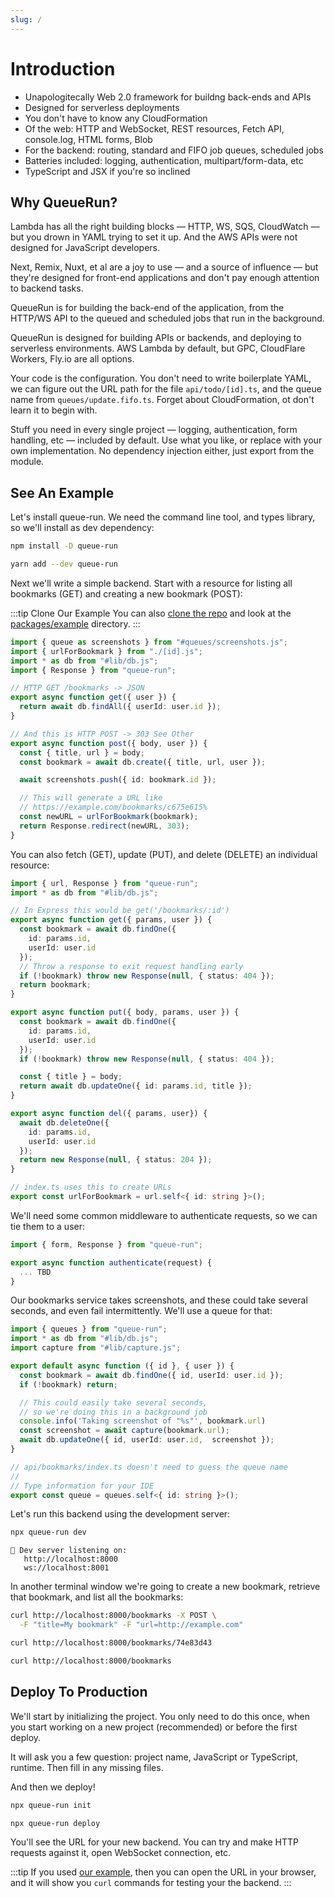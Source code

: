 ```yaml
---
slug: /
---
```


# Introduction

* Unapologitecally Web 2.0 framework for buildng back-ends and APIs
* Designed for serverless deployments
* You don't have to know any CloudFormation
* Of the web: HTTP and WebSocket, REST resources, Fetch API, console.log, HTML forms, Blob
* For the backend: routing, standard and FIFO job queues, scheduled jobs
* Batteries included: logging, authentication, multipart/form-data, etc
* TypeScript and JSX if you're so inclined

## Why QueueRun?

Lambda has all the right building blocks — HTTP, WS, SQS, CloudWatch — but you drown in YAML trying to set it up. And the AWS APIs were not designed for JavaScript developers.

Next, Remix, Nuxt, et al are a joy to use — and a source of influence — but they're designed for front-end applications and don't pay enough attention to backend tasks.

QueueRun is for building the back-end of the application, from the HTTP/WS API to the queued and scheduled jobs that run in the background.

QueueRun is designed for building APIs or backends, and deploying to serverless environments. AWS Lambda by default, but GPC, CloudFlare Workers, Fly.io are all options.

Your code is the configuration. You don't need to write boilerplate YAML, we can figure out the URL path for the file `api/todo/[id].ts`, and the queue name from `queues/update.fifo.ts`. Forget about CloudFormation, ot don't learn it to begin with.

Stuff you need in every single project — logging, authentication, form handling, etc — included by default. Use what you like, or replace with your own implementation. No dependency injection either, just export from the module.

## See An Example

Let's install queue-run. We need the command line tool, and types library, so we'll install as dev dependency:

```bash title=npm
npm install -D queue-run
```

```bash title=yarn
yarn add --dev queue-run
```

Next we'll write a simple backend. Start with a resource for listing all bookmarks (GET) and creating a new bookmark (POST):

:::tip Clone Our Example
You can also [clone the repo](https://github.com/assaf/queue-run) and look at the [packages/example](https://github.com/assaf/queue-run/tree/main/packages/example) directory.
:::

```ts title=api/bookmarks.ts
import { queue as screenshots } from "#queues/screenshots.js";
import { urlForBookmark } from "./[id].js";
import * as db from "#lib/db.js";
import { Response } from "queue-run";

// HTTP GET /bookmarks -> JSON
export async function get({ user }) {
  return await db.findAll({ userId: user.id });
}

// And this is HTTP POST -> 303 See Other
export async function post({ body, user }) {
  const { title, url } = body;
  const bookmark = await db.create({ title, url, user });

  await screenshots.push({ id: bookmark.id });

  // This will generate a URL like
  // https://example.com/bookmarks/c675e615%
  const newURL = urlForBookmark(bookmark);
  return Response.redirect(newURL, 303);
}
```

You can also fetch (GET), update (PUT), and delete (DELETE) an individual resource:

```ts title=api/bookmarks/[id].ts
import { url, Response } from "queue-run";
import * as db from "#lib/db.js";

// In Express this would be get('/bookmarks/:id')
export async function get({ params, user }) {
  const bookmark = await db.findOne({
    id: params.id,
    userId: user.id
  });
  // Throw a response to exit request handling early
  if (!bookmark) throw new Response(null, { status: 404 });
  return bookmark;
}

export async function put({ body, params, user }) {
  const bookmark = await db.findOne({
    id: params.id,
    userId: user.id
  });
  if (!bookmark) throw new Response(null, { status: 404 });

  const { title } = body;
  return await db.updateOne({ id: params.id, title });
}

export async function del({ params, user}) {
  await db.deleteOne({
    id: params.id,
    userId: user.id
  });
  return new Response(null, { status: 204 });
}

// index.ts uses this to create URLs
export const urlForBookmark = url.self<{ id: string }>();
```

We'll need some common middleware to authenticate requests, so we can tie them to a user:

```ts title=api/_middleware.ts
import { form, Response } from "queue-run";

export async function authenticate(request) {
  ... TBD
}
```

Our bookmarks service takes screenshots, and these could take several seconds, and even fail intermittently. We'll use a queue for that:

```ts title=queues/screenshots.ts
import { queues } from "queue-run";
import * as db from "#lib/db.js";
import capture from "#lib/capture.js";

export default async function ({ id }, { user }) {
  const bookmark = await db.findOne({ id, userId: user.id });
  if (!bookmark) return;

  // This could easily take several seconds,
  // so we're doing this in a background job
  console.info('Taking screenshot of "%s"', bookmark.url)
  const screenshot = await capture(bookmark.url);
  await db.updateOne({ id, userId: user.id,  screenshot });
}

// api/bookmarks/index.ts doesn't need to guess the queue name
//
// Type information for your IDE
export const queue = queues.self<{ id: string }>();
```

Let's run this backend using the development server:

```bash
npx queue-run dev
```

```
👋 Dev server listening on:
   http://localhost:8000
   ws://localhost:8001
```

In another terminal window we're going to create a new bookmark, retrieve that bookmark, and list all the bookmarks:

```bash
curl http://localhost:8000/bookmarks -X POST \
  -F "title=My bookmark" -F "url=http://example.com"
```

```bash
curl http://localhost:8000/bookmarks/74e83d43
```

```bash
curl http://localhost:8000/bookmarks
```

## Deploy To Production

We'll start by initializing the project. You only need to do this once, when you start working on a new project (recommended) or before the first deploy.

It will ask you a few question: project name, JavaScript or TypeScript, runtime. Then fill in any missing files.

And then we deploy!

```bash
npx queue-run init
```

```bash
npx queue-run deploy
```

You'll see the URL for your new backend. You can try and make HTTP requests against it, open WebSocket connection, etc.

:::tip
If you used [our example](https://github.com/assaf/queue-run/tree/main/packages/example), then you can open the URL in your browser, and it will show you `curl` commands for testing your the backend.
:::